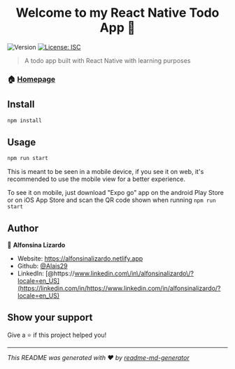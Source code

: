 <h1 align="center">Welcome to my React Native Todo App 👋</h1>
<p>
  <img alt="Version" src="https://img.shields.io/badge/version-1.0.0-blue.svg?cacheSeconds=2592000" />
  <a href="#" target="_blank">
    <img alt="License: ISC" src="https://img.shields.io/badge/License-ISC-yellow.svg" />
  </a>
</p>

> A todo app built with React Native with learning purposes

### 🏠 [Homepage](https://github.com/Alais29/coderhouse-rn-todo-app#readme)

## Install

```sh
npm install
```

## Usage

```sh
npm run start
```

This is meant to be seen in a mobile device, if you see it on web, it's recommended to use the mobile view for a better experience.

To see it on mobile, just download "Expo go" app on the android Play Store or on iOS App Store and scan the QR code shown when running `npm run start`

## Author

👤 **Alfonsina Lizardo**

- Website: https://alfonsinalizardo.netlify.app
- Github: [@Alais29](https://github.com/Alais29)
- LinkedIn: [@https:\/\/www.linkedin.com\/in\/alfonsinalizardo\/?locale=en_US](https://linkedin.com/in/https://www.linkedin.com/in/alfonsinalizardo/?locale=en_US)

## Show your support

Give a ⭐️ if this project helped you!

---

_This README was generated with ❤️ by [readme-md-generator](https://github.com/kefranabg/readme-md-generator)_
